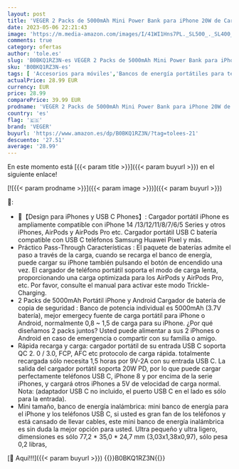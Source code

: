 ```yaml
---
layout: post
title: 'VEGER 2 Packs de 5000mAh Mini Power Bank para iPhone 20W de Carga Rápida Batería Externa iPhone Compatible con iPhone 14/14 Pro/14 Pro Max/14 Plus/13/12/11 /XS/XR/X/8/7/6s/Plus y Más'
date: 2023-05-06 22:21:43
image: 'https://m.media-amazon.com/images/I/41WI1Hns7PL._SL500_._SL400_.jpg'
comments: true
category: ofertas
author: 'tole.es'
slug: 'B0BKQ1RZ3N-es VEGER 2 Packs de 5000mAh Mini Power Bank para iPhone 20W...'
sku: 'B0BKQ1RZ3N-es'
tags: [ 'Accesorios para móviles','Bancos de energía portátiles para teléfonos móviles','Cargadores para móviles','Comunicación móvil y accesorios','Electrónica','iphone','veger','🇪🇸', ]
actualPrice: 28.99 EUR
currency: EUR
price: 28.99
comparePrice: 39.99 EUR
prodname: 'VEGER 2 Packs de 5000mAh Mini Power Bank para iPhone 20W de Carga Rápida Batería Externa iPhone Compatible con iPhone 14/14 Pro/14 Pro Max/14 Plus/13/12/11 /XS/XR/X/8/7/6s/Plus y Más'
country: 'es'
flag: '🇪🇸'
brand: 'VEGER'
buyurl: 'https://www.amazon.es/dp/B0BKQ1RZ3N/?tag=tolees-21'
descuento: '27.51'
average: '28.99'
---
```


En este momento está [{{< param title >}}]({{< param buyurl >}}) en el siguiente enlace!

[![{{< param prodname >}}]({{< param image >}})]({{< param buyurl >}})

🔎:

- 💖【Design para iPhones y USB C Phones】: Cargador portátil iPhone es ampliamente compatible con iPhone 14 /13/12/11/8/7/6/5 Series y otros iPhones, AirPods y AirPods Pro etc. Cargador portátil USB C batería compatible con USB C teléfonos Samsung Huawei Pixel y más.
- Práctico Pass-Through Características : El paquete de baterías admite el paso a través de la carga, cuando se recarga el banco de energía, puede cargar su iPhone también pulsando el botón de encendido una vez. El cargador de teléfono portátil soporta el modo de carga lenta, proporcionando una carga optimizada para los AirPods y AirPods Pro, etc. Por favor, consulte el manual para activar este modo Trickle-Charging.
- 2 Packs de 5000mAh Portátil iPhone y Android Cargador de batería de copia de seguridad : Banco de potencia individual es 5000mAh (3.7V batería), mejor emergecy fuente de carga portátil para iPhone o Android, normalmente 0,8 ~ 1,5 de carga para su iPhone. ¿Por qué diseñamos 2 packs juntos? Usted puede alimentar a sus 2 iPhones o Android en caso de emergencia o compartir con su familia o amigo.
- Rápida recarga y carga: cargador portátil de su entrada USB C soporta QC 2. 0 / 3.0, FCP, AFC etc protocolo de carga rápida. totalmente recargada sólo necesita 1,5 horas por 9V-2A con su entrada USB C. La salida del cargador portátil soporta 20W PD, por lo que puede cargar perfectamente teléfonos USB C, iPhone 8 y por encima de la serie iPhones, y cargará otros iPhones a 5V de velocidad de carga normal. Nota: (adaptador USB C no incluido, el puerto USB C en el lado es sólo para la entrada).
- Mini tamaño, banco de energía inalámbrica: mini banco de energía para el iPhone y los teléfonos USB C, si usted es gran fan de los teléfonos y está cansado de llevar cables, este mini banco de energía inalámbrica es sin duda la mejor opción para usted. Ultra pequeño y ultra ligero, dimensiones es sólo 77,2 * 35,0 * 24,7 mm (3,03x1,38x0,97), sólo pesa 0,2 libras,

[🛒 Aquí!!!]({{< param buyurl >}})
{{<world>}}B0BKQ1RZ3N{{</world>}}
